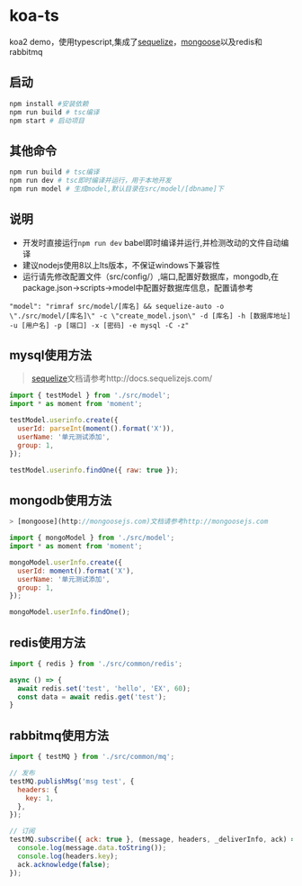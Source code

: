 # koa-ts
koa2 demo，使用typescript,集成了[sequelize](http://docs.sequelizejs.com/)，[mongoose](http://mongoosejs.com)以及redis和rabbitmq

## 启动
```sh
npm install #安装依赖
npm run build # tsc编译
npm start # 启动项目
```

## 其他命令
```sh
npm run build # tsc编译
npm run dev # tsc即时编译并运行，用于本地开发
npm run model # 生成model,默认目录在src/model/[dbname]下
```


## 说明
+ 开发时直接运行``` npm run dev ``` babel即时编译并运行,并检测改动的文件自动编译
+ 建议nodejs使用8以上lts版本，不保证windows下兼容性
+ 运行请先修改配置文件（src/config/）,端口,配置好数据库，mongodb,在package.json->scripts->model中配置好数据库信息，配置请参考
```
"model": "rimraf src/model/[库名] && sequelize-auto -o \"./src/model/[库名]\" -c \"create_model.json\" -d [库名] -h [数据库地址] -u [用户名] -p [端口] -x [密码] -e mysql -C -z"
```

## mysql使用方法
> [sequelize](http://docs.sequelizejs.com/)文档请参考http://docs.sequelizejs.com/

```js
import { testModel } from './src/model';
import * as moment from 'moment';

testModel.userinfo.create({
  userId: parseInt(moment().format('X')),
  userName: '单元测试添加',
  group: 1,
});

testModel.userinfo.findOne({ raw: true });

```

## mongodb使用方法
```js
> [mongoose](http://mongoosejs.com)文档请参考http://mongoosejs.com

import { mongoModel } from './src/model';
import * as moment from 'moment';

mongoModel.userInfo.create({
  userId: moment().format('X'),
  userName: '单元测试添加',
  group: 1,
});

mongoModel.userInfo.findOne();
```
## redis使用方法
```js
import { redis } from './src/common/redis';

async () => {
  await redis.set('test', 'hello', 'EX', 60);
  const data = await redis.get('test');
}
```
## rabbitmq使用方法
```js
import { testMQ } from './src/common/mq';

// 发布
testMQ.publishMsg('msg test', {
  headers: {
    key: 1,
  },
});

// 订阅
testMQ.subscribe({ ack: true }, (message, headers, _deliverInfo, ack) => {
  console.log(message.data.toString());
  console.log(headers.key);
  ack.acknowledge(false);
});
```
